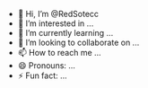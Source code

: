 - 👋 Hi, I’m @RedSotecc
- 👀 I’m interested in ...
- 🌱 I’m currently learning ...
- 💞️ I’m looking to collaborate on ...
- 📫 How to reach me ...
- 😄 Pronouns: ...
- ⚡ Fun fact: ...

<!---
RedSotecc/RedSotecc is a ✨ special ✨ repository because its `README.md` (this file) appears on your GitHub profile.
You can click the Preview link to take a look at your changes.
--->
